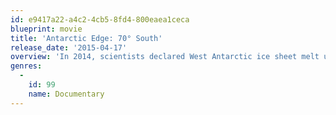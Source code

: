 ```yaml
---
id: e9417a22-a4c2-4cb5-8fd4-800eaea1ceca
blueprint: movie
title: 'Antarctic Edge: 70° South'
release_date: '2015-04-17'
overview: 'In 2014, scientists declared West Antarctic ice sheet melt unstoppable, threatening the future of our planet. A group of world-class researchers is in a race to understand climate change in the fastest winter-warming place on earth: the West Antarctic Peninsula. Trekking through dangerous and uncharted landscape, these scientists push the limits of their research and come to terms with the sacrifices necessary to understand this rapidly changing world.'
genres:
  -
    id: 99
    name: Documentary
---
```


